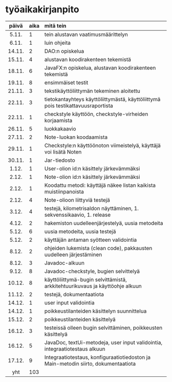 # työaikakirjanpito

| päivä | aika | mitä tein  |
| :----:|:-----| :-----|
| 5.11. |  1   | tein alustavan vaatimusmäärittelyn |
| 6.11. |  1   | luin ohjeita|
| 14.11.|  2   | DAO:n opiskelua|
| 15.11.|  4   | alustavan koodirakenteen tekemistä|
| 18.11.|  6   | JavaFX:n opiskelua, alustavan koodirakenteen tekemistä|
| 19.11.|  8   | ensimmäiset testit
| 21.11.|  3   | tekstikäyttöliittymän tekeminen aloitettu |
| 22.11.|  3   | tietokantayhteys käyttöliittymästä, käyttöliittymä pois testikattavuusraportista |
| 22.11.|  1   | checkstyle käyttöön, checkstyle-virheiden korjaamista |
| 26.11.|  5   | luokkakaavio |
| 27.11.|  2   | Note-luokan koodaamista |
| 29.11.|  1   | Checkstyle:n käyttöönoton viimeistelyä, käyttäjä voi lisätä Noten |
| 30.11.|  1   | Jar-tiedosto|
| 1.12. |  1   | User-olion id:n käsittely järkevämmäksi|
| 2.12. |  1   | Note-olion id:n käsittely järkevämmäksi|
| 2.12. |  1   | Koodattu metodi: käyttäjä näkee listan kaikista muistiinpanoista|
| 2.12. |  4   | Note-olioon liittyviä testejä|
| 3.12. |  4   | testejä, kilometrisaldon näyttäminen, 1. sekvenssikaavio, 1. release|
| 4.12. |  2   | hakemiston uudelleenjärjestelyä, uusia metodeita|
| 5.12. |  6   | uusia metodeita, uusia testejä|
| 5.12. |  2   | käyttäjän antaman syötteen validointia|
| 8.12. |  2   | ohjeiden lukemista (clean code), pakkausten uudelleen järjestäminen| 
| 8.12. |  3   | Javadoc-alkuun|
| 9.12. |  8   | Javadoc-checkstyle, bugien selvittelyä|
| 10.12.|  8   | käyttöliittymä-bugin selvittämistä, arkkitehtuurikuvaus ja käyttöohje alkuun|
| 11.12.|  2   | testejä, dokumentaatiota|
| 14.12.|  1   | user input validointia|
| 14.12.|  1   | poikkeustilanteiden käsittelyn suunnittelua|
| 15.12.|  2   | poikkeustilanteiden käsittelyä|
| 16.12.|  3   | testeissä olleen bugin selvittäminen, poikkeusten käsittelyä|
| 16.12.|  5   | JavaDoc, textUi-metodeja, user input validointia, integraatiotestaus alkuun|
| 17.12.|  9   | Integraatiotestaus, konfiguraatiotiedoston ja Main-metodin siirto, dokumentaatiota|
| yht   | 103  | |

  
